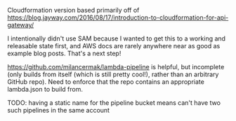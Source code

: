 Cloudformation version based primarily off of https://blog.jayway.com/2016/08/17/introduction-to-cloudformation-for-api-gateway/

I intentionally didn't use SAM because I wanted to get this to a working and releasable state first, and AWS docs are rarely anywhere near as good as example blog posts. That's a next step!

https://github.com/milancermak/lambda-pipeline is helpful, but incomplete (only builds from itself (which is still pretty cool!), rather than an arbitrary GitHub repo). Need to enforce that the repo contains an appropriate lambda.json to build from.

TODO: having a static name for the pipeline bucket means can't have two such pipelines in the same account
